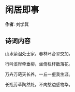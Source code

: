 # 闲居即事

**作者**: 刘学箕

## 诗词内容

山水萦洄处士家，春林环合翠交加。

行吟溪岸牵垂柳，坐倚栏杆数落花。

万卉万葩天长养，一丘一壑我生涯。

长瓶芳草陶然处，不向愁边感物华。

